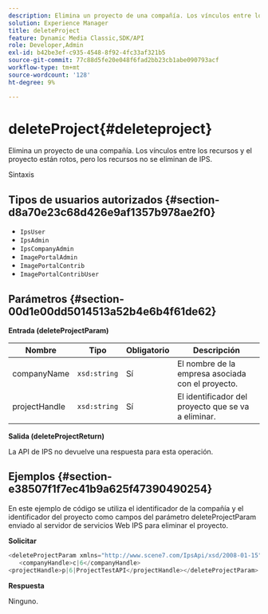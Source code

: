 ```yaml
---
description: Elimina un proyecto de una compañía. Los vínculos entre los recursos y el proyecto están rotos, pero los recursos no se eliminan de IPS.
solution: Experience Manager
title: deleteProject
feature: Dynamic Media Classic,SDK/API
role: Developer,Admin
exl-id: b42be3ef-c935-4548-8f92-4fc33af321b5
source-git-commit: 77c88d5fe20e048f6fad2bb23cb1abe090793acf
workflow-type: tm+mt
source-wordcount: '128'
ht-degree: 9%

---
```


# deleteProject{#deleteproject}

Elimina un proyecto de una compañía. Los vínculos entre los recursos y el proyecto están rotos, pero los recursos no se eliminan de IPS.

Sintaxis

## Tipos de usuarios autorizados {#section-d8a70e23c68d426e9af1357b978ae2f0}

* `IpsUser`
* `IpsAdmin`
* `IpsCompanyAdmin`
* `ImagePortalAdmin`
* `ImagePortalContrib`
* `ImagePortalContribUser`

## Parámetros {#section-00d1e00dd5014513a52b4e6b4f61de62}

**Entrada (deleteProjectParam)**

| Nombre | Tipo | Obligatorio | Descripción |
|---|---|---|---|
| companyName | `xsd:string` | Sí | El nombre de la empresa asociada con el proyecto. |
| projectHandle | `xsd:string` | Sí | El identificador del proyecto que se va a eliminar. |

**Salida (deleteProjectReturn)**

La API de IPS no devuelve una respuesta para esta operación.

## Ejemplos {#section-e38507f1f7ec41b9a625f47390490254}

En este ejemplo de código se utiliza el identificador de la compañía y el identificador del proyecto como campos del parámetro deleteProjectParam enviado al servidor de servicios Web IPS para eliminar el proyecto.

**Solicitar**

```java
<deleteProjectParam xmlns="http://www.scene7.com/IpsApi/xsd/2008-01-15">
   <companyHandle>c|6</companyHandle>
<projectHandle>p|6|ProjectTestAPI</projectHandle></deleteProjectParam>
```

**Respuesta**

Ninguno.
